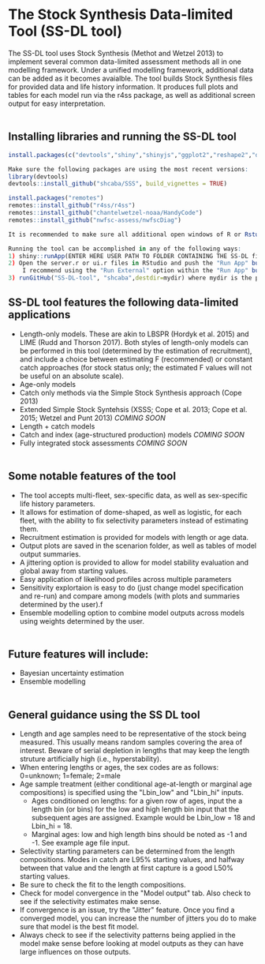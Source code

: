 # The Stock Synthesis Data-limited Tool (SS-DL tool)

The SS-DL tool uses Stock Synthesis (Methot and Wetzel 2013) to implement several common data-limited assessment methods all in one modelling framework. Under a unified modelling framework, additional data can be added as it becomes avaialble.
The tool builds Stock Synthesis files for provided data and life history information. It produces full plots and tables for each model run via the r4ss package, as well as additional screen output for easy interpretation.
<br></br>

## Installing libraries and running the SS-DL tool
```R
install.packages(c("devtools","shiny","shinyjs","ggplot2","reshape2","dplyr","tidyr","rlist","viridis","shinyWidgets","shinyFiles","plyr","shinybusy"))

Make sure the following packages are using the most recent versions:
library(devtools)
devtools::install_github("shcaba/SSS", build_vignettes = TRUE)

install.packages("remotes")
remotes::install_github("r4ss/r4ss")
remotes::install_github("chantelwetzel-noaa/HandyCode")
remotes::install_github("nwfsc-assess/nwfscDiag")

It is recommended to make sure all additional open windows of R or Rstudio (beside the one being used) are closed prior to updating libraries, and that one restarts Rstudio after all new installations. Many of the errors when running the SS-DL tool arise from keeping libraries updated or installed (especially r4ss).

Running the tool can be accomplished in any of the following ways:
1) shiny::runApp(ENTER HERE USER PATH TO FOLDER CONTAINING THE SS-DL files)
2) Open the server.r or ui.r files in RStudio and push the "Run App" button (top rigt corner of the source panel). 
	I recommend using the "Run External" option within the "Run App" button (see small arrow in button to change options)
3) runGitHub("SS-DL-tool", "shcaba",destdir=mydir) where mydir is the path you chose to obtain results.
```

## SS-DL tool features the following data-limited applications
* Length-only models. These are akin to LBSPR (Hordyk et al. 2015) and LIME (Rudd and Thorson 2017). Both styles of length-only models can be performed in this tool (determined by the estimation of recruitment), and include a choice between estimating F (recommended) or constant catch approaches (for stock status only; the estimated F values will not be useful on an absolute scale).
* Age-only models
* Catch only methods via the Simple Stock Synthesis approach (Cope 2013)
* Extended Simple Stock Syntehsis (XSSS; Cope et al. 2013; Cope et al. 2015; Wetzel and Punt 2013) *COMING SOON*
* Length + catch models 
* Catch and index (age-structured production) models *COMING SOON*
* Fully integrated stock assessments *COMING SOON*
<br></br>

## Some notable features of the tool
* The tool accepts multi-fleet, sex-specific data, as well as sex-specific life history parameters.
* It allows for estimation of dome-shaped, as well as logistic, for each fleet, with the ability to fix selectivity parameters instead of estimating them.
* Recruitment estimation is provided for models with length or age data.
* Output plots are saved in the scenarion folder, as well as tables of model output summaries.
* A jittering option is provided to allow for model stability evaluation and global  away from starting values.
* Easy application of likelihood profiles across multiple parameters
* Sensitivity explortaion is easy to do (just change model specification and re-run) and compare among models (with plots and summaries determined by the user).f
* Ensemble modelling option to combine model outputs across models using weights determined by the user.
<br></br>

## Future features will include:
* Bayesian uncertainty estimation
* Ensemble modelling
<br></br>

## General guidance using the SS DL tool
* Length and age samples need to be representative of the stock being measured. This usually means random samples covering the area of interest. Beware of serial depletion in lengths that may keep the length struture artificially high (i.e., hyperstability). 
* When entering lengths or ages, the sex codes are as follows: 0=unknown; 1=female; 2=male
* Age sample treatment (either conditional age-at-length or marginal age compositions) is specified using the "Lbin_low" and "Lbin_hi" inputs. 
	* Ages conditioned on lengths: for a given row of ages, input the a length bin (or bins) for the low and high length bin input that the subsequent ages are assigned. Example would be Lbin_low = 18 and Lbin_hi = 18.  
	* Marginal ages: low and high length bins should be noted as -1 and -1. See example age file input.
* Selectivity starting parameters can be determined from the length compositions. Modes in catch are L95% starting values, and halfway between that value and the length at first capture is a good L50% starting values.
* Be sure to check the fit to the length compositions.
* Check for model convergence in the "Model output" tab. Also check to see if the selectivity estimates make sense.
* If convergence is an issue, try the "Jitter" feature. Once you find a converged model, you can increase the number of jitters you do to make sure that model is the best fit model.
* Always check to see if the selectivity patterns being applied in the model make sense before looking at model outputs as they can have large influences on those outputs.

